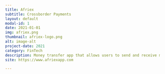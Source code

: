 ```yaml
---
title: Afriex
subtitle: Crossborder Payments
layout: default
modal-id: 1
date: 2021-01-01
img: afriex.png
thumbnail: afriex-logo.png
alt: image-alt
project-date: 2021
category: FinTech
description: Money transfer app that allows users to send and receive money between Africa and other parts of the world
site: https://www.afriexapp.com

---
```

